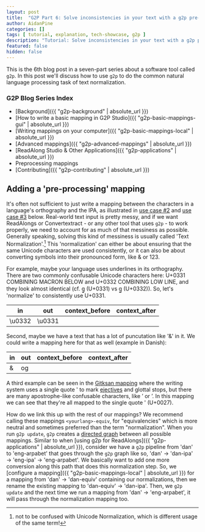 ```yaml
---
layout: post
title:  "G2P Part 6: Solve inconsistencies in your text with a g2p pre-processing mapping"
author: AidanPine
categories: []
tags: [ tutorial, explanation, tech-showcase, g2p ]
description: "Tutorial: Solve inconsistencies in your text with a g2p pre-processing mapping"
featured: false
hidden: false
---
```


This is the 6th blog post in a seven-part series about a software tool called `g2p`. In this post we'll discuss how to use `g2p` to do the common natural language processing task of text normalization.

### G2P Blog Series Index

- [Background]({{ "g2p-background" | absolute_url }})
- [How to write a basic mapping in G2P Studio]({{ "g2p-basic-mappings-gui" | absolute_url }})
- [Writing mappings on your computer]({{ "g2p-basic-mappings-local" | absolute_url }})
- [Advanced mappings]({{ "g2p-advanced-mappings" | absolute_url }})
- [ReadAlong Studio & Other Applications]({{ "g2p-applications" | absolute_url }})
- Preprocessing mappings
- [Contributing]({{ "g2p-contributing" | absolute_url }})

## Adding a 'pre-processing' mapping

It's often not sufficient to just write a mapping between the characters in a language's orthography and the IPA, as illustrated in [use case #2](#use-case-2-a-language-with-multiple-writing-systems) and [use case #3](#use-case-3-converting-from-legacy-writing-systems) below. Real-world text input is pretty messy, and if we want ReadAlongs or Convertextract - or any other tool that uses `g2p` - to work properly, we need to account for as much of that messiness as possible. Generally speaking, solving this kind of messiness is usually called 'Text Normalization'.[^n] This 'normalization' can either be about ensuring that the same Unicode characters are used consistently, or it can also be about converting symbols into their pronounced form, like & or 123.

[^n]: not to be confused with Unicode Normalization, which is different usage of the same term!

For example, maybe your language uses underlines in its orthography. There are two commonly confusable Unicode characters here: U+0331 COMBINING MACRON BELOW and U+0332 COMBINING LOW LINE, and they look almost identical (cf. g̱ (U+0331) vs g̲ (U+0332)). So, let's 'normalize' to consistently use U+0331.

| in | out | context_before | context_after |
|---|---|---|---|
| \u0332 | \u0331 | |  |

Second, maybe we have a text that has a lot of puncutation like '&' in it. We could write a mapping here for that as well (example in Danish):

| in | out | context_before | context_after |
|---|---|---|---|
| & | og | |  |

A third example can be seen in the [Gitksan mapping](https://github.com/roedoejet/g2p/blob/master/g2p/mappings/langs/git/equiv.csv) where the writing system uses a single quote ' to mark [ejectives](https://en.wikipedia.org/wiki/Ejective_consonant) and glottal stops, but there are many apostrophe-like confusable characters, like ’ or ʼ. In this mapping we can see that they're all mapped to the single quote ' (U+0027).

How do we link this up with the rest of our mappings? We recommend calling these mappings `<yourlang>-equiv`, for "equivalencies" which is more neutral and sometimes preferred than the term "normalization". When you run `g2p update`, `g2p` creates a [directed graph](https://mathinsight.org/definition/directed_graph#:~:text=A%20directed%20graph%20is%20graph,digraph%20or%20a%20directed%20network.) between all possible mappings. Similar to when [using g2p for ReadAlongs]({{ "g2p-applications" | absolute_url }}), consider we have a `g2p` pipeline from 'dan' to 'eng-arpabet' that goes through the `g2p` graph like so, 'dan' → 'dan-ipa' → 'eng-ipa' → 'eng-arpabet'. We basically want to add one more conversion along this path that does this normalization step. So, we [configure a mapping]({{ "g2p-basic-mappings-local" | absolute_url }}) for a mapping from 'dan' → 'dan-equiv' containing our normalizations, then we rename the existing mapping to 'dan-equiv' → 'dan-ipa'. Then, we `g2p update` and the next time we run a mapping from 'dan' → 'eng-arpabet', it will pass through the normalization mapping too.
